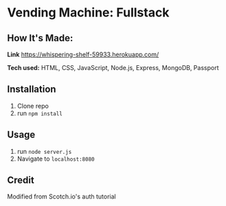 # Vending Machine: Fullstack


## How It's Made:

**Link** https://whispering-shelf-59933.herokuapp.com/

**Tech used:** HTML, CSS, JavaScript, Node.js, Express, MongoDB, Passport

## Installation

1. Clone repo
2. run `npm install`

## Usage

1. run `node server.js`
2. Navigate to `localhost:8080`

## Credit

Modified from Scotch.io's auth tutorial
